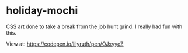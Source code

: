 # holiday-mochi

CSS art done to take a break from the job hunt grind. I really had fun with this. 

View at:
https://codepen.io/lilyruth/pen/OJxyyeZ
